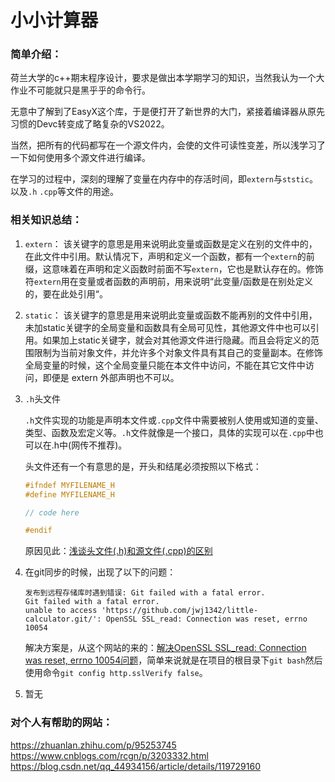 # 小小计算器

### 简单介绍：

荷兰大学的c++期末程序设计，要求是做出本学期学习的知识，当然我认为一个大作业不可能就只是黑乎乎的命令行。

无意中了解到了EasyX这个库，于是便打开了新世界的大门，紧接着编译器从原先习惯的Devc转变成了略复杂的VS2022。

当然，把所有的代码都写在一个源文件内，会使的文件可读性变差，所以浅学习了一下如何使用多个源文件进行编译。

在学习的过程中，深刻的理解了变量在内存中的存活时间，即`extern`与`ststic`。以及`.h` `.cpp`等文件的用途。



### 相关知识总结：

1. `extern`：
   该关键字的意思是用来说明此变量或函数是定义在别的文件中的，在此文件中引用。默认情况下，声明和定义一个函数，都有一个`extern`的前缀，这意味着在声明和定义函数时前面不写`extern`，它也是默认存在的。修饰符`extern`用在变量或者函数的声明前，用来说明“此变量/函数是在别处定义的，要在此处引用“。

2. `static`：
   该关键字的意思是用来说明此变量或函数不能再别的文件中引用，未加static关键字的全局变量和函数具有全局可见性，其他源文件中也可以引用。如果加上static关键字，就会对其他源文件进行隐藏。而且会将定义的范围限制为当前对象文件，并允许多个对象文件具有其自己的变量副本。在修饰全局变量的时候，这个全局变量只能在本文件中访问，不能在其它文件中访问，即便是 extern 外部声明也不可以。

3. `.h`头文件

   `.h`文件实现的功能是声明本文件或`.cpp`文件中需要被别人使用或知道的变量、类型、函数及宏定义等。`.h`文件就像是一个接口，具体的实现可以在`.cpp`中也可以在.h中(网传不推荐)。	

   头文件还有一个有意思的是，开头和结尾必须按照以下格式：

   ```c++
   #ifndef MYFILENAME_H
   #define MYFILENAME_H
   
   // code here
   
   #endif
   
   ```

   原因见此：[浅谈头文件(.h)和源文件(.cpp)的区别](https://www.cnblogs.com/scyq/p/12287140.html)

4. 在git同步的时候，出现了以下的问题：

    ```shell
    发布到远程存储库时遇到错误: Git failed with a fatal error.
    Git failed with a fatal error.
    unable to access 'https://github.com/jwj1342/little-calculator.git/': OpenSSL SSL_read: Connection was reset, errno 10054
    ```

    解决方案是，从这个网站的来的：[解决OpenSSL SSL_read: Connection was reset, errno 10054问题](https://juejin.cn/post/7041207219978764296)，简单来说就是在项目的根目录下`git bash`然后使用命令`git config http.sslVerify false`。

5. 暂无

### 对个人有帮助的网站：

https://zhuanlan.zhihu.com/p/95253745
https://www.cnblogs.com/rcgn/p/3203332.html
https://blog.csdn.net/qq_44934156/article/details/119729160